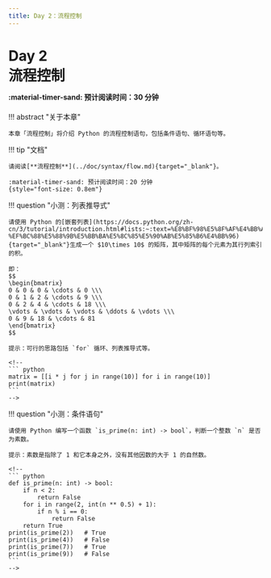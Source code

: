 ```yaml
---
title: Day 2：流程控制
---
```


# Day 2<br>**流程控制**<p style="font-size: 0.5em"> :material-timer-sand: 预计阅读时间：30 分钟 </p>

!!! abstract "关于本章"

    本章「流程控制」将介绍 Python 的流程控制语句，包括条件语句、循环语句等。

!!! tip "文档"

    请阅读[**流程控制**](../doc/syntax/flow.md){target="_blank"}。

    :material-timer-sand: 预计阅读时间：20 分钟
    {style="font-size: 0.8em"}

!!! question "小测：列表推导式"

    请使用 Python 的[嵌套列表](https://docs.python.org/zh-cn/3/tutorial/introduction.html#lists:~:text=%E8%BF%98%E5%8F%AF%E4%BB%A5-,%E5%B5%8C%E5%A5%97%E5%88%97%E8%A1%A8,-%EF%BC%88%E5%88%9B%E5%BB%BA%E5%8C%85%E5%90%AB%E5%85%B6%E4%BB%96){target="_blank"}生成一个 $10\times 10$ 的矩阵，其中矩阵的每个元素为其行列索引的积。

    即：
    $$
    \begin{bmatrix}
    0 & 0 & 0 & \cdots & 0 \\\
    0 & 1 & 2 & \cdots & 9 \\\
    0 & 2 & 4 & \cdots & 18 \\\
    \vdots & \vdots & \vdots & \ddots & \vdots \\\
    0 & 9 & 18 & \cdots & 81
    \end{bmatrix}
    $$

    提示：可行的思路包括 `for` 循环、列表推导式等。

    <!--
    ``` python
    matrix = [[i * j for j in range(10)] for i in range(10)]
    print(matrix)
    ```
    -->

!!! question "小测：条件语句"

    请使用 Python 编写一个函数 `is_prime(n: int) -> bool`，判断一个整数 `n` 是否为素数。

    提示：素数是指除了 1 和它本身之外，没有其他因数的大于 1 的自然数。

    <!--
    ``` python
    def is_prime(n: int) -> bool:
        if n < 2:
            return False
        for i in range(2, int(n ** 0.5) + 1):
            if n % i == 0:
                return False
        return True
    print(is_prime(2))   # True
    print(is_prime(4))   # False
    print(is_prime(7))   # True
    print(is_prime(9))   # False
    ```
    -->
